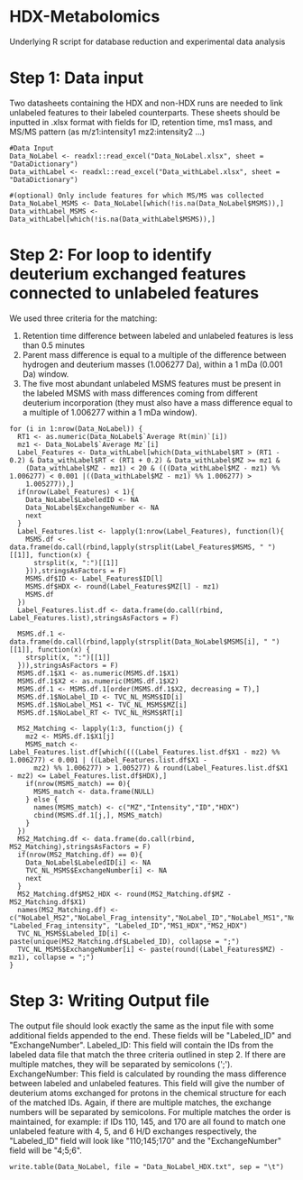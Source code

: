 # HDX-Metabolomics
Underlying R script for database reduction and experimental data analysis

# Step 1: Data input
Two datasheets containing the HDX and non-HDX runs are needed to link unlabeled features to their labeled counterparts.
These sheets should be inputted in .xlsx format with fields for ID, retention time, ms1 mass, and MS/MS pattern (as m/z1:intensity1 mz2:intensity2 ...)
```
#Data Input
Data_NoLabel <- readxl::read_excel("Data_NoLabel.xlsx", sheet = "DataDictionary")
Data_withLabel <- readxl::read_excel("Data_withLabel.xlsx", sheet = "DataDictionary")

#(optional) Only include features for which MS/MS was collected
Data_NoLabel_MSMS <- Data_NoLabel[which(!is.na(Data_NoLabel$MSMS)),]
Data_withLabel_MSMS <- Data_withLabel[which(!is.na(Data_withLabel$MSMS)),]
```

# Step 2: For loop to identify deuterium exchanged features connected to unlabeled features
We used three criteria for the matching:
1. Retention time difference between labeled and unlabeled features is less than 0.5 minutes
2. Parent mass difference is equal to a multiple of the difference between hydrogen and deuterium masses (1.006277 Da), within a 1 mDa (0.001 Da) window.
3. The five most abundant unlabeled MSMS features must be present in the labeled MSMS with mass differences coming from different deuterium incorporation (they must also have a mass difference equal to a multiple of 1.006277 within a 1 mDa window).
```
for (i in 1:nrow(Data_NoLabel)) {
  RT1 <- as.numeric(Data_NoLabel$`Average Rt(min)`[i])
  mz1 <- Data_NoLabel$`Average Mz`[i]
  Label_Features <- Data_withLabel[which(Data_withLabel$RT > (RT1 - 0.2) & Data_withLabel$RT < (RT1 + 0.2) & Data_withLabel$MZ >= mz1 &
    (Data_withLabel$MZ - mz1) < 20 & (((Data_withLabel$MZ - mz1) %% 1.006277) < 0.001 |((Data_withLabel$MZ - mz1) %% 1.006277) >
    1.005277)),]
  if(nrow(Label_Features) < 1){
    Data_NoLabel$LabeledID <- NA
    Data_NoLabel$ExchangeNumber <- NA
    next
  }
  Label_Features.list <- lapply(1:nrow(Label_Features), function(l){
    MSMS.df <- data.frame(do.call(rbind,lapply(strsplit(Label_Features$MSMS, " ")[[1]], function(x) {
      strsplit(x, ":")[[1]]
    })),stringsAsFactors = F)
    MSMS.df$ID <- Label_Features$ID[l]
    MSMS.df$HDX <- round(Label_Features$MZ[l] - mz1)
    MSMS.df
  })
  Label_Features.list.df <- data.frame(do.call(rbind, Label_Features.list),stringsAsFactors = F)
  
  MSMS.df.1 <- data.frame(do.call(rbind,lapply(strsplit(Data_NoLabel$MSMS[i], " ")[[1]], function(x) {
    strsplit(x, ":")[[1]]
  })),stringsAsFactors = F)
  MSMS.df.1$X1 <- as.numeric(MSMS.df.1$X1)
  MSMS.df.1$X2 <- as.numeric(MSMS.df.1$X2)
  MSMS.df.1 <- MSMS.df.1[order(MSMS.df.1$X2, decreasing = T),]
  MSMS.df.1$NoLabel_ID <- TVC_NL_MSMS$ID[i]
  MSMS.df.1$NoLabel_MS1 <- TVC_NL_MSMS$MZ[i]
  MSMS.df.1$NoLabel_RT <- TVC_NL_MSMS$RT[i]
  
  MS2_Matching <- lapply(1:3, function(j) {
    mz2 <- MSMS.df.1$X1[j]
    MSMS_match <- Label_Features.list.df[which((((Label_Features.list.df$X1 - mz2) %% 1.006277) < 0.001 | ((Label_Features.list.df$X1 - 
      mz2) %% 1.006277) > 1.005277) & round(Label_Features.list.df$X1 - mz2) <= Label_Features.list.df$HDX),]
    if(nrow(MSMS_match) == 0){
      MSMS_match <- data.frame(NULL)
    } else {
      names(MSMS_match) <- c("MZ","Intensity","ID","HDX")
      cbind(MSMS.df.1[j,], MSMS_match)
    }
  })
  MS2_Matching.df <- data.frame(do.call(rbind, MS2_Matching),stringsAsFactors = F)
  if(nrow(MS2_Matching.df) == 0){
    Data_NoLabel$LabeledID[i] <- NA
    TVC_NL_MSMS$ExchangeNumber[i] <- NA
    next
  }
  MS2_Matching.df$MS2_HDX <- round(MS2_Matching.df$MZ - MS2_Matching.df$X1)
  names(MS2_Matching.df) <- c("NoLabel_MS2","NoLabel_Frag_intensity","NoLabel_ID","NoLabel_MS1","NoLabel_RT","Labeled_MS2", "Labeled_Frag_intensity", "Labeled_ID","MS1_HDX","MS2_HDX")
  TVC_NL_MSMS$Labeled_ID[i] <- paste(unique(MS2_Matching.df$Labeled_ID), collapse = ";")
  TVC_NL_MSMS$ExchangeNumber[i] <- paste(round((Label_Features$MZ) - mz1), collapse = ";")
}
```
# Step 3: Writing Output file
The output file should look exactly the same as the input file with some additional fields appended to the end. These fields will be "Labeled_ID" and "ExchangeNumber".
Labeled_ID: This field will contain the IDs from the labeled data file that match the three criteria outlined in step 2. If there are multiple matches, they will be separated by semicolons (';').
ExchangeNumber: This field is calculated by rounding the mass difference between labeled and unlabeled features. This field will give the number of deuterium atoms exchanged for protons in the chemical structure for each of the matched IDs. Again, if there are multiple matches, the exchange numbers will be separated by semicolons.
For multiple matches the order is maintained, for example: if IDs 110, 145, and 170 are all found to match one unlabeled feature with 4, 5, and 6 H/D exchanges respectively, the "Labeled_ID" field will look like "110;145;170" and the "ExchangeNumber" field will be "4;5;6".
```
write.table(Data_NoLabel, file = "Data_NoLabel_HDX.txt", sep = "\t")
```
